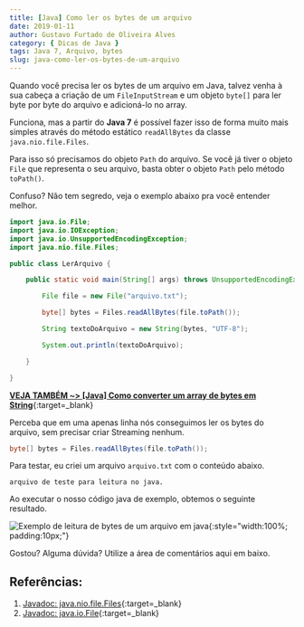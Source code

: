 ```yaml
---
title: [Java] Como ler os bytes de um arquivo
date: 2019-01-11
author: Gustavo Furtado de Oliveira Alves
category: { Dicas de Java }
tags: Java 7, Arquivo, bytes
slug: java-como-ler-os-bytes-de-um-arquivo
---
```


Quando você precisa ler os bytes de um arquivo em Java,
talvez venha à sua cabeça a criação de um `FileInputStream` e um objeto `byte[]`
para ler byte por byte do arquivo e adicioná-lo no array.

Funciona, mas a partir do **Java 7** é possível fazer isso de forma muito mais simples
através do método estático `readAllBytes` da classe `java.nio.file.Files`.

Para isso só precisamos do objeto `Path` do arquivo.
Se você já tiver o objeto `File` que representa o seu arquivo,
basta obter o objeto `Path` pelo método `toPath()`.

Confuso? Não tem segredo, veja o exemplo abaixo pra você entender melhor.

```java
import java.io.File;
import java.io.IOException;
import java.io.UnsupportedEncodingException;
import java.nio.file.Files;

public class LerArquivo {

    public static void main(String[] args) throws UnsupportedEncodingException, IOException{

        File file = new File("arquivo.txt");

        byte[] bytes = Files.readAllBytes(file.toPath());

        String textoDoArquivo = new String(bytes, "UTF-8");

        System.out.println(textoDoArquivo);

    }

}
```

[**VEJA TAMBÉM ~> [Java] Como converter um array de bytes em String**](https://dicasdeprogramacao.com.br/java-como-converter-um-array-de-bytes-em-string/){:target=\_blank}

Perceba que em uma apenas linha nós conseguimos ler os bytes do arquivo, sem precisar criar Streaming nenhum.

```java
byte[] bytes = Files.readAllBytes(file.toPath());
```

Para testar, eu criei um arquivo `arquivo.txt` com o conteúdo abaixo.

```
arquivo de teste para leitura no java.
```

Ao executar o nosso código java de exemplo, obtemos o seguinte resultado.

![Exemplo de leitura de bytes de um arquivo em java](/images/java-como-ler-os-bytes-de-um-arquivo/exemplo-ler-bytes-de-arquivo-java.gif){:style="width:100%; padding:10px;"}

Gostou? Alguma dúvida? Utilize a área de comentários aqui em baixo.

## Referências:

1. [Javadoc: java.nio.file.Files](https://docs.oracle.com/javase/7/docs/api/java/nio/file/Files.html){:target=\_blank}
2. [Javadoc: java.io.File](https://docs.oracle.com/javase/7/docs/api/java/io/File.html){:target=\_blank}